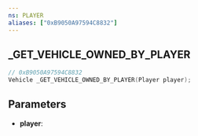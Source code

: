 ```yaml
---
ns: PLAYER
aliases: ["0xB9050A97594C8832"]
---
```

## _GET_VEHICLE_OWNED_BY_PLAYER

```c
// 0xB9050A97594C8832
Vehicle _GET_VEHICLE_OWNED_BY_PLAYER(Player player);
```

## Parameters
* **player**:
